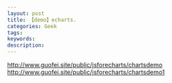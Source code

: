 ```yaml
---
layout: post
title: 【demo】echarts.
categories: Geek
tags:
keywords:
description:
---
```


http://www.guofei.site/public/jsforecharts/chartsdemo
http://www.guofei.site/public/jsforecharts/chartsdemo1
